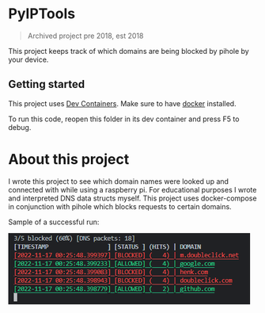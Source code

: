 # PyIPTools
> Archived project pre 2018, est 2018

This project keeps track of which domains are being blocked by pihole by your device.

## Getting started
This project uses [Dev Containers](https://marketplace.visualstudio.com/items?itemName=ms-vscode-remote.remote-containers). Make sure to have [docker](https://docker.com/) installed. 

To run this code, reopen this folder in its dev container and press F5 to debug.

# About this project
I wrote this project to see which domain names were looked up and connected with while using a raspberry pi. For educational purposes I wrote and interpreted DNS data structs myself. This project uses docker-compose in conjunction with pihole which blocks requests to certain domains. 

Sample of a successful run:

![A table containing DNS domain, block status and last updated timestamp](doc/testrun.png)